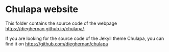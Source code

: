 # Chulapa website

This folder contains the source code of the webpage <https://dieghernan.github.io/chulapa/>.

If you are looking for the source code of the Jekyll theme Chulapa, you can find it on <https://github.com/dieghernan/chulapa>